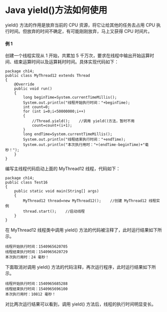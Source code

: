 # Java yieId()方法如何使用

yieId() 方法的作用是放弃当前的 CPU 资源，将它让给其他的任务去占用 CPU 执行时间。但放弃的时间不确定，有可能刚刚放弃，马上又获得 CPU 时间片。

#### 例 1

创建一个线程实现从 1 开始，共累加 5 千万次，要求在线程中输出开始运算时间、结束运算时间以及运算耗时时间。具体实现代码如下：

```
package ch14;
public class MyThread12 extends Thread
{
    @Override
    public void run()
    {
        long beginTime=System.currentTimeMillis();
        System.out.println("线程开始执行时间："+beginTime);
        int count=0;
        for (int i=0;i<50000000;i++)
        {
            //Thread.yield();    //调用 yield()方法，暂时不用
            count=count+(i+1);
        }
        long endTime=System.currentTimeMillis();
        System.out.println("线程结束执行时间："+endTime);
        System.out.println("本次执行用时："+(endTime-beginTime)+"毫秒！");
    }
}
```

编写主线程代码启动上面的 MyThread12 线程，代码如下：

```
package ch14;
public class Test16
{
    public static void main(String[] args)
    {
        MyThread12 thread=new MyThread12();    //创建 MyThread12 线程实例
        thread.start();    //启动线程
    }
}
```

在 MyThread12 线程类中调用 yield() 方法的代码被注释了，此时运行结果如下所示。

```
线程开始执行时间：1540965620705
线程结束执行时间：1540965620729
本次执行用时：24 毫秒！
```

下面取消对调用 yieId() 方法的代码注释，再次运行程序，此时运行结果如下所示。

```
线程开始执行时间：1540965685288
线程结束执行时间：1540965696100
本次执行用时：10812 毫秒！
```

对比两次运行结果可以看到，调用 yieId() 方法后，线程的执行时间明显变长。